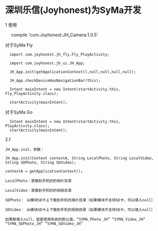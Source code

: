 # 深圳乐信(Joyhonest)为SyMa开发

1 使用

      compile 'com.Joyhonest:JH_Camera:1.0.5'

  对于SyMa Fly
      
      import com.joyhonest.jh_fly.Fly_PlayActivity;

      import com.joyhonest.jh_ui.JH_App;

      JH_App.init(getApplicationContext(),null,null,null,null);

      JH_App.checkDeviceHasNavigationBar(this);

      Intent mainIntent = new Intent(startActivity.this, Fly_PlayActivity.class);

      startActivity(mainIntent);

对于SyMa Go

      Intent mainIntent = new Intent(startActivity.this, PlayActivity.class);
      startActivity(mainIntent);
      
2.1 

    JH_App.init，参数：

    JH_App.init(Context contextA, String LocalPhoto, String LocalVideo, String SDPhoto, String SDVideo);

    contextA = getApplicationContext();

    LocalPhoto：录像到手机的的相片目录

    LocalVideo：录像到手机的的视频目录

    SDPhoto： 从模块SD卡上下载到手机的相片目录（如果模块不支持SD卡，可以填入null）

    SDVideo： 从模块SD卡上下载到手机的视频目录（如果模块不支持SD卡，可以填入null）

    如果都填入null，就是使用系统的默认值，“SYMA_Photo_JH” “SYMA_Video_JH” “SYMA_SDPhoto_JH” “SYMA_SDVideo_JH”
